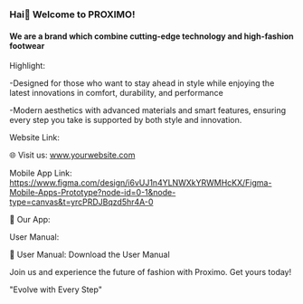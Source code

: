 ### Hai👋 Welcome to PROXIMO!
#### We are a brand which combine cutting-edge technology and high-fashion footwear
Highlight:

-Designed for those who want to stay ahead in style while enjoying the latest innovations in comfort, durability, and performance

-Modern aesthetics with advanced materials and smart features, ensuring every step you take is supported by both style and innovation.

Website Link:

🌐 Visit us: www.yourwebsite.com

Mobile App Link: https://www.figma.com/design/i6vUJ1n4YLNWXkYRWMHcKX/Figma-Mobile-Apps-Prototype?node-id=0-1&node-type=canvas&t=yrcPRDJBqzd5hr4A-0

📲 Our App:

User Manual:

📘 User Manual: Download the User Manual

Join us and experience the future of fashion with Proximo. Get yours today!

"Evolve with Every Step"

